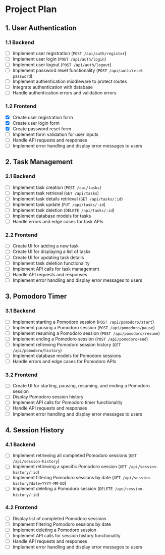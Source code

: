 # Project Plan

## 1. User Authentication

### 1.1 Backend

- [ ] Implement user registration (`POST /api/auth/register`)
- [ ] Implement user login (`POST /api/auth/login`)
- [ ] Implement user logout (`POST /api/auth/logout`)
- [ ] Implement password reset functionality (`POST /api/auth/reset-password`)
- [ ] Implement authentication middleware to protect routes
- [ ] Integrate authentication with database
- [ ] Handle authentication errors and validation errors

### 1.2 Frontend

- [x] Create user registration form
- [x] Create user login form
- [x] Create password reset form
- [ ] Implement form validation for user inputs
- [ ] Handle API requests and responses
- [ ] Implement error handling and display error messages to users

## 2. Task Management

### 2.1 Backend

- [ ] Implement task creation (`POST /api/tasks`)
- [ ] Implement task retrieval (`GET /api/tasks`)
- [ ] Implement task details retrieval (`GET /api/tasks/:id`)
- [ ] Implement task update (`PUT /api/tasks/:id`)
- [ ] Implement task deletion (`DELETE /api/tasks/:id`)
- [ ] Implement database models for tasks
- [ ] Handle errors and edge cases for task APIs

### 2.2 Frontend

- [ ] Create UI for adding a new task
- [ ] Create UI for displaying a list of tasks
- [ ] Create UI for updating task details
- [ ] Implement task deletion functionality
- [ ] Implement API calls for task management
- [ ] Handle API requests and responses
- [ ] Implement error handling and display error messages to users

## 3. Pomodoro Timer

### 3.1 Backend

- [ ] Implement starting a Pomodoro session (`POST /api/pomodoro/start`)
- [ ] Implement pausing a Pomodoro session (`POST /api/pomodoro/pause`)
- [ ] Implement resuming a Pomodoro session (`POST /api/pomodoro/resume`)
- [ ] Implement ending a Pomodoro session (`POST /api/pomodoro/end`)
- [ ] Implement retrieving Pomodoro session history (`GET /api/pomodoro/history`)
- [ ] Implement database models for Pomodoro sessions
- [ ] Handle errors and edge cases for Pomodoro APIs

### 3.2 Frontend

- [ ] Create UI for starting, pausing, resuming, and ending a Pomodoro session
- [ ] Display Pomodoro session history
- [ ] Implement API calls for Pomodoro timer functionality
- [ ] Handle API requests and responses
- [ ] Implement error handling and display error messages to users

## 4. Session History

### 4.1 Backend

- [ ] Implement retrieving all completed Pomodoro sessions (`GET /api/session-history`)
- [ ] Implement retrieving a specific Pomodoro session (`GET /api/session-history/:id`)
- [ ] Implement filtering Pomodoro sessions by date (`GET /api/session-history?date=YYYY-MM-DD`)
- [ ] Implement deleting a Pomodoro session (`DELETE /api/session-history/:id`)

### 4.2 Frontend

- [ ] Display list of completed Pomodoro sessions
- [ ] Implement filtering Pomodoro sessions by date
- [ ] Implement deleting a Pomodoro session
- [ ] Implement API calls for session history functionality
- [ ] Handle API requests and responses
- [ ] Implement error handling and display error messages to users
